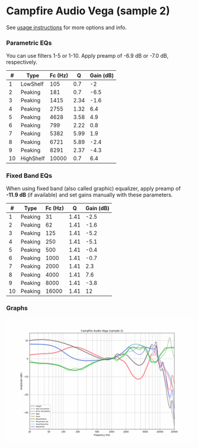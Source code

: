 # Campfire Audio Vega (sample 2)
See [usage instructions](https://github.com/jaakkopasanen/AutoEq#usage) for more options and info.

### Parametric EQs
You can use filters 1-5 or 1-10. Apply preamp of -6.9 dB or -7.0 dB, respectively.

|   # | Type      |   Fc (Hz) |    Q |   Gain (dB) |
|-----|-----------|-----------|------|-------------|
|   1 | LowShelf  |       105 | 0.7  |        -2   |
|   2 | Peaking   |       181 | 0.7  |        -6.5 |
|   3 | Peaking   |      1415 | 2.34 |        -1.6 |
|   4 | Peaking   |      2755 | 1.32 |         6.4 |
|   5 | Peaking   |      4628 | 3.58 |         4.9 |
|   6 | Peaking   |       799 | 2.22 |         0.8 |
|   7 | Peaking   |      5382 | 5.99 |         1.9 |
|   8 | Peaking   |      6721 | 5.89 |        -2.4 |
|   9 | Peaking   |      8291 | 2.37 |        -4.3 |
|  10 | HighShelf |     10000 | 0.7  |         6.4 |

### Fixed Band EQs
When using fixed band (also called graphic) equalizer, apply preamp of **-11.9 dB** (if available) and set gains manually with these parameters.

|   # | Type    |   Fc (Hz) |    Q |   Gain (dB) |
|-----|---------|-----------|------|-------------|
|   1 | Peaking |        31 | 1.41 |        -2.5 |
|   2 | Peaking |        62 | 1.41 |        -1.6 |
|   3 | Peaking |       125 | 1.41 |        -5.2 |
|   4 | Peaking |       250 | 1.41 |        -5.1 |
|   5 | Peaking |       500 | 1.41 |        -0.4 |
|   6 | Peaking |      1000 | 1.41 |        -0.7 |
|   7 | Peaking |      2000 | 1.41 |         2.3 |
|   8 | Peaking |      4000 | 1.41 |         7.6 |
|   9 | Peaking |      8000 | 1.41 |        -3.8 |
|  10 | Peaking |     16000 | 1.41 |        12   |

### Graphs
![](./Campfire%20Audio%20Vega%20(sample%202).png)
